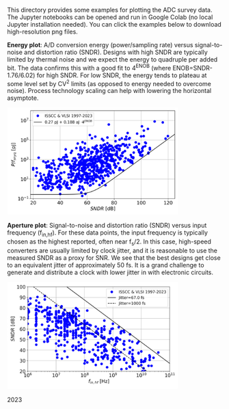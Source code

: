 This directory provides some examples for plotting the ADC survey data. The Jupyter notebooks can be opened and run in Google Colab (no local Jupyter installation needed). You can click the examples below to download high-resolution png files.

**Energy plot**: A/D conversion energy (power/sampling rate) versus signal-to-noise and distortion ratio (SNDR). Designs with high SNDR are typically limited by thermal noise and we expect the energy to quadruple per added bit. The data confirms this with a good fit to 4<sup>ENOB</sup> (where ENOB=SNDR-1.76/6.02) for high SNDR. For low SNDR, the energy tends to plateau at some level set by CV<sup>2</sup> limits (as opposed to energy needed to overcome noise). Process technology scaling can help with lowering the horizontal asymptote.

<img src="energy_plot.png" width="400" />

**Aperture plot**: Signal-to-noise and distortion ratio (SNDR) versus input frequency (f<sub>in,hf</sub>). For these data points, the input frequency is typically chosen as the highest reported, often near f<sub>s</sub>/2. In this case, high-speed converters are usually limited by clock jitter, and it is reasonable to use the measured SNDR as a proxy for SNR. We see that the best designs get close to an equivalent jitter of approximately 50 fs. It is a grand challenge to generate and distribute a clock with lower jitter in with electronic circuits.

<img src="aperture_plot.png" width="400" /> 

2023
